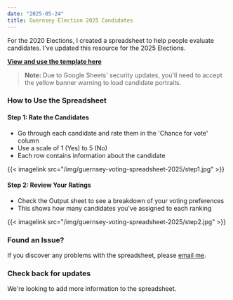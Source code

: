 ```yaml
---
date: "2025-05-24"
title: Guernsey Election 2025 Candidates
---
```


For the 2020 Elections, I created a spreadsheet to help people evaluate candidates. I've updated this resource for the 2025 Elections.

**[View and use the template here](https://docs.google.com/spreadsheets/d/1a2DH6cEMIFYQe6o9bGwXmmJXmzCtnnqJx6MKnCkZN_8/template/preview)**

> **Note:** Due to Google Sheets' security updates, you'll need to accept the yellow banner warning to load candidate portraits.


### How to Use the Spreadsheet

#### Step 1: Rate the Candidates
- Go through each candidate and rate them in the 'Chance for vote' column
- Use a scale of 1 (Yes) to 5 (No)
- Each row contains information about the candidate

{{< imagelink src="/img/guernsey-voting-spreadsheet-2025/step1.jpg" >}}

#### Step 2: Review Your Ratings
- Check the Output sheet to see a breakdown of your voting preferences
- This shows how many candidates you've assigned to each ranking

{{< imagelink src="/img/guernsey-voting-spreadsheet-2025/step2.jpg" >}}

### Found an Issue?
If you discover any problems with the spreadsheet, please [email me](mailto:election2025@jasemagee.com).

### Check back for updates

We're looking to add more information to the spreadsheet.

